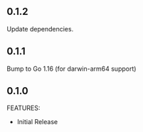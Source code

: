 ## 0.1.2

Update dependencies.

## 0.1.1

Bump to Go 1.16 (for darwin-arm64 support)

## 0.1.0

FEATURES:

- Initial Release
